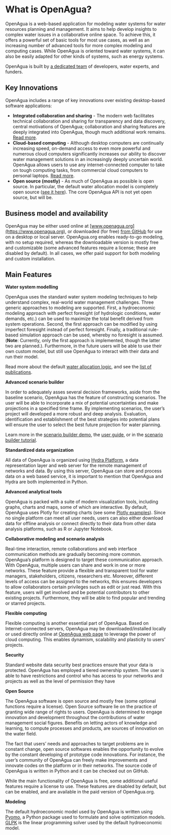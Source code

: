 # What is OpenAgua?

OpenAgua is a web-based application for modeling water systems for water resources planning and management. It aims to help develop insights to complex water issues in a collaborative online space. To achieve this, it offers a powerful set of basic tools for most use cases, as well as an increasing number of advanced tools for more complex modeling and computing cases. While OpenAgua is oriented toward water systems, it can also be easily adapted for other kinds of systems, such as energy systems.

OpenAgua is built by [a dedicated team](learn-more/the-team.md) of developers, water experts, and funders.

## Key Innovations

OpenAgua includes a range of key innovations over existing desktop-based software applications:

* **Integrated collaboration and sharing** - The modern web facilitates technical collaboration and sharing for transparency and data discovery, central motivations of OpenAgua; collaboration and sharing features are deeply integrated into OpenAgua, though much additional work remains. [Read more](how-to-use/user-guide/collaboration.md).
* **Cloud-based computing** - Although desktop computers are continually increasing speed, on-demand access to even more powerful and numerous cloud computers significantly increases our ability to discover water management solutions in an increasingly deeply uncertain world. OpenAgua allows users to use any internet-connected computer to take on tough computing tasks, from commercial cloud computers to personal laptops. [Read more](how-to-use/user-guide/configuration/model-engines.md).
* **Open source \(mostly\)** - As much of OpenAgua as possible is open source. In particular, the default water allocation model is completely open source \([see it here](https://github.com/openagua/waterlp)\). The core OpenAgua API is not yet open source, but will be.

## Business model and availability

OpenAgua may be either used online at [www.openagua.org](https://www.openagua.org), or downloaded \(for free\) [from GitHub](https://github.com/OpenAgua/OpenAgua) for use on a desktop or local server. OpenAgua.org enables ready-to-go modeling, with no setup required, whereas the downloadable version is mostly free and customizable \(some advanced features require a license; these are disabled by default\). In all cases, we offer paid support for both modeling and custom installation.

## Main Features

**Water system modelling**

OpenAgua uses the standard water system modeling techniques to help understand complex, real-world water management challenges. Three generic approaches to modeling are supported. First, a hydroeconomic modeling approach with perfect foresight \(of hydrologic conditions, water demands, etc.\) can be used to maximize the total benefit derived from system operations. Second, the first approach can be modified by using imperfect foresight instead of perfect foresight. Finally, a traditional rule-based simulation approach can be used, whereby no foresight is assumed. \(**Note**: Currently, only the first approach is implemented, though the latter two are planned.\). Furthermore, in the future users will be able to use their own custom model, but still use OpenAgua to interact with their data and run their model.

Read more about the default [water allocation logic](https://github.com/openagua/openagua-documentation/tree/590f1217673c214159e618b6d86026acffb15ecf/docs/user-guide/water-allocation-logic/README.md), and see the [list of publications](https://github.com/openagua/openagua-documentation/tree/590f1217673c214159e618b6d86026acffb15ecf/docs/publications/README.md).

**Advanced scenario builder**

In order to adequately asses several decision frameworks, aside from the baseline scenario, OpenAgua has the feature of constructing scenarios. The user will be able to incorporate a mix of potential uncertainties and make projections in a specified time frame. By implementing scenarios, the user’s project will developed a more robust and deep analysis. Evaluation, identification and establishment of the best strategies into potential plans will ensure the user to select the best future projection for water planning.

Learn more in the [scenario builder demo](https://github.com/openagua/openagua-documentation/tree/590f1217673c214159e618b6d86026acffb15ecf/docs/demos/README.md#scenarios), the [user guide](https://github.com/openagua/openagua-documentation/tree/590f1217673c214159e618b6d86026acffb15ecf/docs/user-guide/creating-scenarios/README.md), or in the [scenario builder tutorial](https://github.com/openagua/openagua-documentation/tree/590f1217673c214159e618b6d86026acffb15ecf/docs/tutorials/creating-scenarios/README.md).

**Standardized data organization**

All data of OpenAgua is organized using [Hydra Platform](http://hydraplatform.org), a data representation layer and web server for the remote management of networks and data. By using this server, OpenAgua can store and process data on a web based service, it is important to mention that OpenAgua and Hydra are both implemented in Python.

**Advanced analytical tools**

OpenAgua is packed with a suite of modern visualization tools, including graphs, charts and maps, some of which are interactive. By default, OpenAgua uses Plotly for creating charts \(see some [Plotly examples](https://plot.ly/javascript/#basic-charts)\). Since no single platform can meet all user needs, users can also either download data for offline analysis or connect directly to their data from other data analysis platforms, such as R or Jupyter Notebook.

**Collaborative modeling and scenario analysis**

Real-time interaction, remote collaborations and web interface communication methods are gradually becoming more common. OpenAgua’s platform is designed to target these communication approach. With OpenAgua, multiple users can share and work in one or more networks. These feature provide a flexible and transparent tool for water managers, stakeholders, citizens, researchers etc. Moreover, different levels of access can be assigned to the networks, this ensures developers to allow collaborators certain privileges such as edit or just read. With this feature, users will get involved and be potential contributors to other existing projects. Furthermore, they will be able to find popular and trending or starred projects.

**Flexible computing**

Flexible computing is another essential part of OpenAgua. Based on Internet-connected servers, OpenAgua may be downloaded/installed locally or used directly online at [OpenAgua web page](https://github.com/openagua/openagua-documentation/tree/590f1217673c214159e618b6d86026acffb15ecf/docs/www.openagua.org) to leverage the power of cloud computing. This enables dynamism, scalability and plasticity to users’ projects.

**Security**

Standard website data security best practices ensure that your data is protected. OpenAgua has employed a tiered ownership system. The user is able to have restrictions and control who has access to your networks and projects as well as the level of permission they have

**Open Source**

The OpenAgua software is open source and mostly free \(some optional functions require a license\). Open Source software lie on the practice of granting wide range of rights to users. OpenAgua is determined to engage innovation and development throughout the contributions of water management social figures. Benefits on letting actors of knowledge and learning, to compute processes and products, are sources of innovation on the water field.

The fact that users’ needs and approaches to target problems are in constant change, open source softwares enables the opportunity to evolve by the constant developing of prototype code innovations. For instance, the user’s community of OpenAgua can freely make improvements and innovate codes on the platform or in their networks. The source code of OpenAgua is written in Python and it can be checked out on GitHub.

While the main functionality of OpenAgua is free, some additional useful features require a license to use. These features are disabled by default, but can be enabled, and are available in the paid version of OpenAgua.org.

**Modeling**

The default hydroeconomic model used by OpenAgua is written using [Pyomo](http://www.pyomo.org), a Python package used to formulate and solve optimization models. [GLPK](https://www.gnu.org/software/glpk/) is the linear programming solver used by the default hydroeconomic model.

